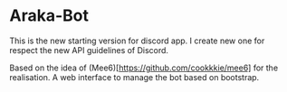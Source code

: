 # Araka-Bot

This is the new starting version for discord app.
I create new one for respect the new API guidelines of Discord.

Based on the idea of (Mee6)[https://github.com/cookkkie/mee6] for the realisation.
A web interface to manage the bot based on bootstrap.
